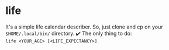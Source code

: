# life

It's a simple life calendar describer. So, just clone and cp on your `$HOME/.local/bin/` directory.
✔️
The only thing to do:  
`life <YOUR_AGE> [<LIFE_EXPECTANCY>]`

